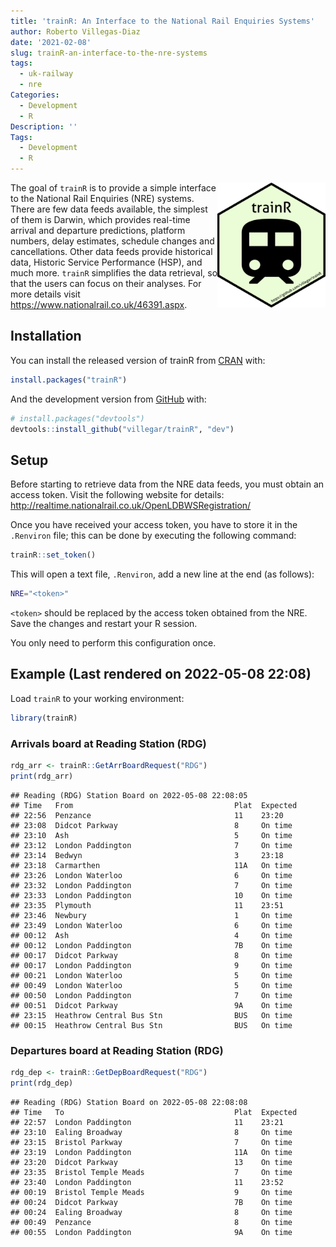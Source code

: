 ```yaml
---
title: 'trainR: An Interface to the National Rail Enquiries Systems'
author: Roberto Villegas-Diaz
date: '2021-02-08'
slug: trainR-an-interface-to-the-nre-systems
tags:
  - uk-railway
  - nre
Categories:
  - Development
  - R
Description: ''
Tags:
  - Development
  - R
---
```


<img src="https://raw.githubusercontent.com/villegar/trainR/main/inst/images/logo.png" alt="logo" align="right" height=200px/>

The goal of `trainR` is to provide a simple interface to the 
National Rail Enquiries (NRE) systems. There are few data feeds 
available, the simplest of them is Darwin, which provides real-time 
arrival and departure predictions, platform numbers, delay estimates, 
schedule changes and cancellations. Other data feeds provide historical 
data, Historic Service Performance (HSP), and much more. `trainR` 
simplifies the data retrieval, so that the users can focus on their 
analyses. For more details visit 
https://www.nationalrail.co.uk/46391.aspx.

## Installation

You can install the released version of trainR from [CRAN](https://CRAN.R-project.org) with:

``` r
install.packages("trainR")
```

And the development version from [GitHub](https://github.com/) with:

``` r
# install.packages("devtools")
devtools::install_github("villegar/trainR", "dev")
```

## Setup
Before starting to retrieve data from the NRE data feeds, you must obtain an access token. 
Visit the following website for details: http://realtime.nationalrail.co.uk/OpenLDBWSRegistration/

Once you have received your access token, you have to store it in the `.Renviron` file; this can be 
done by executing the following command:


```r
trainR::set_token()
```

This will open a text file, `.Renviron`, add a new line at the end (as follows):

```bash
NRE="<token>"
```

`<token>` should be replaced by the access token obtained from the NRE. Save the changes and restart 
your R session.

You only need to perform this configuration once.

## Example (Last rendered on 2022-05-08 22:08)

Load `trainR` to your working environment:

```r
library(trainR)
```

### Arrivals board at Reading Station (RDG)


```r
rdg_arr <- trainR::GetArrBoardRequest("RDG")
print(rdg_arr)
```

```
## Reading (RDG) Station Board on 2022-05-08 22:08:05
## Time   From                                    Plat  Expected
## 22:56  Penzance                                11    23:20
## 23:08  Didcot Parkway                          8     On time
## 23:10  Ash                                     5     On time
## 23:12  London Paddington                       7     On time
## 23:14  Bedwyn                                  3     23:18
## 23:18  Carmarthen                              11A   On time
## 23:26  London Waterloo                         6     On time
## 23:32  London Paddington                       7     On time
## 23:33  London Paddington                       10    On time
## 23:35  Plymouth                                11    23:51
## 23:46  Newbury                                 1     On time
## 23:49  London Waterloo                         6     On time
## 00:12  Ash                                     4     On time
## 00:12  London Paddington                       7B    On time
## 00:17  Didcot Parkway                          8     On time
## 00:17  London Paddington                       9     On time
## 00:21  London Waterloo                         5     On time
## 00:49  London Waterloo                         5     On time
## 00:50  London Paddington                       7     On time
## 00:51  Didcot Parkway                          9A    On time
## 23:15  Heathrow Central Bus Stn                BUS   On time
## 00:15  Heathrow Central Bus Stn                BUS   On time
```

### Departures board at Reading Station (RDG)


```r
rdg_dep <- trainR::GetDepBoardRequest("RDG")
print(rdg_dep)
```

```
## Reading (RDG) Station Board on 2022-05-08 22:08:08
## Time   To                                      Plat  Expected
## 22:57  London Paddington                       11    23:21
## 23:10  Ealing Broadway                         8     On time
## 23:15  Bristol Parkway                         7     On time
## 23:19  London Paddington                       11A   On time
## 23:20  Didcot Parkway                          13    On time
## 23:35  Bristol Temple Meads                    7     On time
## 23:40  London Paddington                       11    23:52
## 00:19  Bristol Temple Meads                    9     On time
## 00:24  Didcot Parkway                          7B    On time
## 00:24  Ealing Broadway                         8     On time
## 00:49  Penzance                                8     On time
## 00:55  London Paddington                       9A    On time
```
